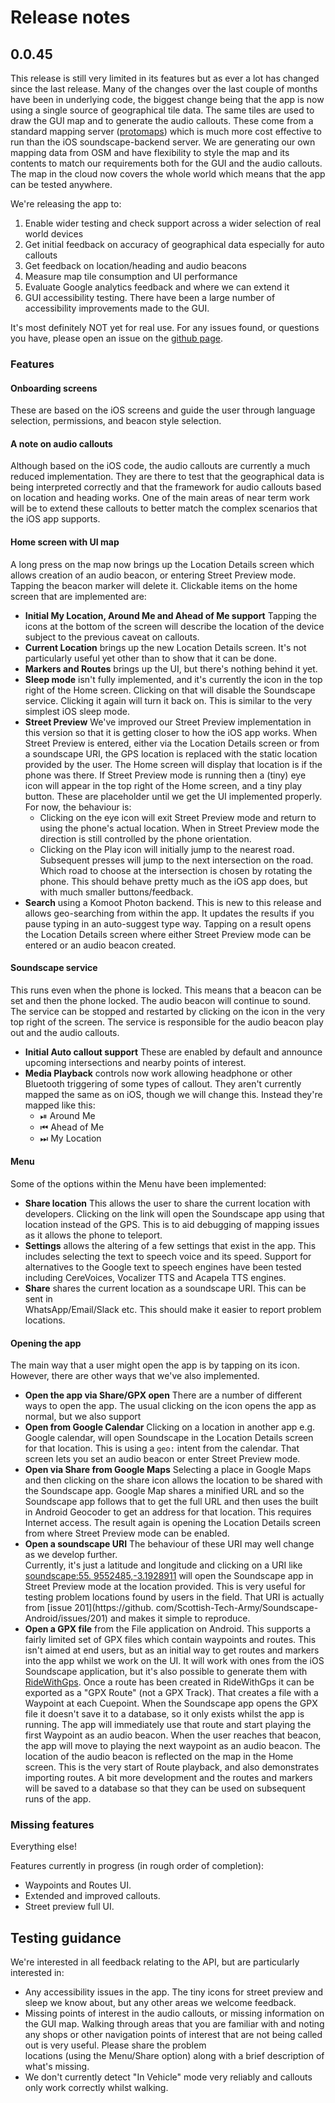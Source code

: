 # Release notes

## 0.0.45

This release is still very limited in its features but as ever a lot has changed since the last
release. Many of the changes over the last couple of months have been in underlying code, the
biggest change being that the app is now using a single source of geographical tile data. The same
tiles are used to draw the GUI map and to generate the audio callouts. These come from a standard
mapping server ([protomaps](https://protomaps.com/)) which is much more cost effective to run than the iOS
soundscape-backend server. We are generating our own mapping data from OSM and have flexibility to
style the map and its contents to match our requirements both for the GUI and the audio callouts.
The map in the cloud now covers the whole world which means that the app can be tested anywhere.

We're releasing the app to:

1. Enable wider testing and check support across a wider selection of real world devices
1. Get initial feedback on accuracy of geographical data especially for auto callouts
1. Get feedback on location/heading and audio beacons
1. Measure map tile consumption and UI performance
1. Evaluate Google analytics feedback and where we can extend it
1. GUI accessibility testing. There have been a large number of accessibility improvements made to the GUI.

It's most definitely NOT yet for real use. For any issues found, or questions you have, please open
an issue on the [github page](https://github.com/Scottish-Tech-Army/Soundscape-Android/issues).

### Features
#### Onboarding screens
These are based on the iOS screens and guide the user through language selection, permissions, and
beacon style selection.

#### A note on audio callouts
Although based on the iOS code, the audio callouts are currently a much reduced implementation. They
are there to test that the geographical data is being interpreted correctly and that the framework
for audio callouts based on location and heading works. One of the main areas of near term work will
be to extend these callouts to better match the complex scenarios that the iOS app supports. 

#### Home screen with UI map
A long press on the map now brings up the Location Details screen which allows creation of an 
audio beacon, or entering Street Preview mode. Tapping the beacon marker will delete it. Clickable
items on the home screen that are implemented are:
  * **Initial My Location, Around Me and Ahead of Me support** Tapping the icons at the bottom of
    the screen will describe the location of the device subject to the previous caveat on callouts.
  * **Current Location** brings up the new Location Details screen. It's not particularly useful yet 
    other than to show that it can be done.
  * **Markers and Routes** brings up the UI, but there's nothing behind it yet.
  * **Sleep mode** isn't fully implemented, and it's currently the icon in the top right of the Home
    screen. Clicking on that will disable the Soundscape service. Clicking it again will turn it back
    on. This is similar to the very simplest iOS sleep mode.
  * **Street Preview** We've improved our Street Preview implementation in this version so that 
    it is getting closer to how the iOS app works. When Street Preview is entered, either via 
    the Location Details screen or from a soundscape URI, the GPS location is replaced with the
    static location provided by the user. The Home screen will display that location is if the 
    phone was there. If Street Preview mode is running then a (tiny) eye icon will appear in the 
    top right of the Home screen, and a tiny play button. These are placeholder until we get the 
    UI implemented properly. For now, the behaviour is:
    * Clicking on the eye icon will exit Street Preview mode and return to using the phone's 
      actual location. When in Street Preview mode the direction is still controlled by the phone
      orientation.
    * Clicking on the Play icon will initially jump to the nearest road. Subsequent presses will 
      jump to the next intersection on the road. Which road to choose at the intersection is 
      chosen by rotating the phone. This should behave pretty much as the iOS app does, but with 
      much smaller buttons/feedback.
  * **Search** using a Komoot Photon backend. This is new to this release and allows 
    geo-searching from within the app. It updates the results if you pause typing in an 
    auto-suggest type way. Tapping on a result opens the Location Details screen where either 
    Street Preview mode can be entered or an audio beacon created.

#### Soundscape service
This runs even when the phone is locked. This means that a beacon can be set and then the phone
locked. The audio beacon will continue to sound. The service can be stopped and restarted by
clicking on the icon in the very top right of the screen. The service is responsible for the audio
beacon play out and the audio callouts.

* **Initial Auto callout support** These are enabled by default and announce upcoming intersections
  and nearby points of interest.
* **Media Playback** controls now work allowing headphone or other Bluetooth triggering of some 
  types of callout. They aren't currently mapped the same as on iOS, though we will change this.
  Instead they're mapped like this:
  * ⏯ Around Me
  * ⏮ Ahead of Me
  * ⏭ My Location

#### Menu
Some of the options within the Menu have been implemented:
* **Share location** This allows the user to share the current location with developers. Clicking on
  the link will open the Soundscape app using that location instead of the GPS. This is to aid
  debugging of mapping issues as it allows the phone to teleport. 
* **Settings** allows the altering of a few settings that exist in the app. This includes 
  selecting the text to speech voice and its speed. Support for alternatives to the Google 
  text to speech engines have been tested including CereVoices, Vocalizer TTS and Acapela TTS 
  engines.
* **Share** shares the current location as a soundscape URI. This can be sent in  
  WhatsApp/Email/Slack etc. This should make it easier to report problem locations.

#### Opening the app
The main way that a user might open the app is by tapping on its icon. However, there are other
ways that we've also implemented.
*  **Open the app via Share/GPX open** There are a number of different ways to open the app. The 
   usual clicking on the icon opens the app as normal, but we also support
*  **Open from Google Calendar** Clicking on a location in another app e.g. Google calendar, 
   will open Soundscape in the Location Details screen for that location. This is using a `geo:` 
   intent from the calendar. That screen lets you set an audio beacon or enter Street Preview mode.
*  **Open via Share from Google Maps** Selecting a place in Google Maps and then clicking on the 
   share icon allows the location to be shared with the Soundscape app. Google Map shares a 
   minified URL and so the Soundscape app follows that to get the full URL and then uses the 
   built in Android Geocoder to get an address for that location. This requires Internet access. 
   The result again is opening the Location Details screen from where Street Preview mode can be 
   enabled.
*  **Open a soundscape URI** The behaviour of these URI may well change as we develop further.  
   Currently, it's just a latitude and longitude and clicking on a URI like [soundscape:55.
   9552485,-3.1928911](soundscape:55.9552485,-3.1928911) will open the Soundscape app in Street 
   Preview mode at the location provided. This is very useful for testing problem locations 
   found by users in the field. That URI is actually from [issue 201](https://github.
   com/Scottish-Tech-Army/Soundscape-Android/issues/201) and makes it simple to  reproduce.
*  **Open a GPX file** from the File application on Android. This supports a fairly limited set 
   of GPX files which contain waypoints and routes. This isn't aimed at end users, but as an 
   initial way to get routes and markers into the app whilst we work on the UI. It will work 
   with ones from the iOS Soundscape application, but it's also possible to generate them with  
   [RideWithGps](https://ridewithgps.com/home). Once a route has been created in RideWithGps it 
   can be exported as a "GPX Route" (not a GPX Track). That creates a file with a Waypoint at 
   each Cuepoint. When the Soundscape app opens the GPX file it doesn't save it to a database, 
   so it only exists whilst the app is running. The app will immediately use that route and 
   start playing the first Waypoint as an audio beacon. When the user reaches that beacon, the 
   app will move to playing the next waypoint as an audio beacon. The location of the audio 
   beacon is reflected on the map in the Home screen. This is the very start of Route playback, 
   and also demonstrates importing routes. A bit more development and the routes and markers 
   will be saved to a database so that they can be used on subsequent runs of the app.

### Missing features
Everything else!

Features currently in progress (in rough order of completion):
* Waypoints and Routes UI.
* Extended and improved callouts.
* Street preview full UI.

## Testing guidance
We're interested in all feedback relating to the API, but are particularly interested in:
* Any accessibility issues in the app. The tiny icons for street preview and sleep we know about,
  but any other areas we welcome feedback.
* Missing points of interest in the audio callouts, or missing information on the GUI map. 
  Walking through areas that you are familiar with and noting any shops or other navigation 
  points of interest that are not being called out is very useful. Please share the problem  
  locations (using the Menu/Share option) along with a brief description of what's missing.
* We don't currently detect "In Vehicle" mode very reliably and callouts only work correctly 
  whilst walking.